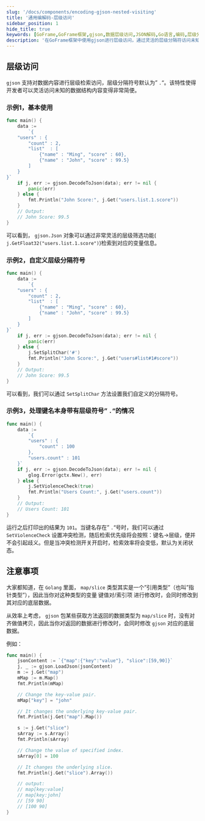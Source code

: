 ```yaml
---
slug: '/docs/components/encoding-gjson-nested-visiting'
title: '通用编解码-层级访问'
sidebar_position: 1
hide_title: true
keywords: [GoFrame,GoFrame框架,gjson,数据层级访问,JSON解码,Go语言,编码,层级分隔符,冲突检测,性能优化]
description: '在GoFrame框架中使用gjson进行层级访问，通过灵活的层级分隔符访问未知数据结构。包括设置自定义分隔符号，以及处理键名本身带有层级符号的情况。此外，讨论了涉及Go语言中的引用类型变量修改及其对底层数据的影响。'
---
```


## 层级访问

`gjson` 支持对数据内容进行层级检索访问，层级分隔符号默认为” `.`“。该特性使得开发者可以灵活访问未知的数据结构内容变得非常简便。

### 示例1，基本使用

```go
func main() {
    data :=
        `{
    "users" : {
        "count" : 2,
        "list"  : [
            {"name" : "Ming", "score" : 60},
            {"name" : "John", "score" : 99.5}
        ]
    }
}`
    if j, err := gjson.DecodeToJson(data); err != nil {
        panic(err)
    } else {
        fmt.Println("John Score:", j.Get("users.list.1.score"))
    }
    // Output:
    // John Score: 99.5
}
```

可以看到， `gjson.Json` 对象可以通过非常灵活的层级筛选功能( `j.GetFloat32("users.list.1.score")`)检索到对应的变量信息。

### 示例2，自定义层级分隔符号

```go
func main() {
    data :=
        `{
    "users" : {
        "count" : 2,
        "list"  : [
            {"name" : "Ming", "score" : 60},
            {"name" : "John", "score" : 99.5}
        ]
    }
}`
    if j, err := gjson.DecodeToJson(data); err != nil {
        panic(err)
    } else {
        j.SetSplitChar('#')
        fmt.Println("John Score:", j.Get("users#list#1#score"))
    }
    // Output:
    // John Score: 99.5
}
```

可以看到，我们可以通过 `SetSplitChar` 方法设置我们自定义的分隔符号。

### 示例3，处理键名本身带有层级符号” `.`“的情况

```go
func main() {
    data :=
        `{
        "users" : {
            "count" : 100
        },
        "users.count" : 101
    }`
    if j, err := gjson.DecodeToJson(data); err != nil {
        glog.Error(gctx.New(), err)
    } else {
        j.SetViolenceCheck(true)
        fmt.Println("Users Count:", j.Get("users.count"))
    }
    // Output:
    // Users Count: 101
}
```

运行之后打印出的结果为 `101`。当键名存在” `.`“号时，我们可以通过 `SetViolenceCheck` 设置冲突检测，随后检索优先级将会按照：键名->层级，便并不会引起歧义。但是当冲突检测开关开启时，检索效率将会变低，默认为关闭状态。

## 注意事项

大家都知道，在 `Golang` 里面， `map/slice` 类型其实是一个”引用类型”（也叫”指针类型”），因此当你对这种类型的变量 键值对/索引项 进行修改时，会同时修改到其对应的底层数据。

从效率上考虑， `gjson` 包某些获取方法返回的数据类型为 `map/slice` 时，没有对齐做值拷贝，因此当你对返回的数据进行修改时，会同时修改 `gjson` 对应的底层数据。

例如：

```go
func main() {
    jsonContent := `{"map":{"key":"value"}, "slice":[59,90]}`
    j, _ := gjson.LoadJson(jsonContent)
    m := j.Get("map")
    mMap := m.Map()
    fmt.Println(mMap)

    // Change the key-value pair.
    mMap["key"] = "john"

    // It changes the underlying key-value pair.
    fmt.Println(j.Get("map").Map())

    s := j.Get("slice")
    sArray := s.Array()
    fmt.Println(sArray)

    // Change the value of specified index.
    sArray[0] = 100

    // It changes the underlying slice.
    fmt.Println(j.Get("slice").Array())

    // output:
    // map[key:value]
    // map[key:john]
    // [59 90]
    // [100 90]
}
```